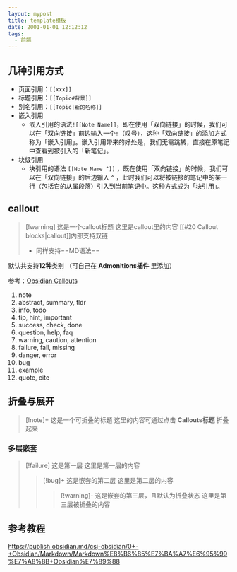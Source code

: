 ```yaml
---
layout: mypost
title: template模板
date: 2001-01-01 12:12:12
tags:
  - 前端
---
```


## 几种引用方式
- 页面引用：`[[xxx]]`  
- 标题引用：`[[Topic#背景]]`
- 别名引用：`[[Topic|新的名称]]`
- 嵌入引用
	- 嵌入引用的语法`![[Note Name]]`，即在使用「双向链接」的时候，我们可以在「双向链接」前边输入一个`!`（叹号），这种「双向链接」的添加方式称为「嵌入引用」。嵌入引用带来的好处是，我们无需跳转，直接在原笔记中查看到被引入的「新笔记」。
- 块级引用
	- 块引用的语法 `[[Note Name ^]]` ，既在使用「双向链接」的时候，我们可以在「双向链接」的后边输入 `^` ，此时我们可以将被链接的笔记中的某一行（包括它的从属段落）引入到当前笔记中。这种方式成为「块引用」。

## callout

> [!warning] 这是一个callout标题
> 这里是callout里的内容
> [[#20 Callout blocks|callout]]内部支持双链
> - 同样支持==MD语法==

默认共支持**12种**类别 （可自己在 **Admonitions插件** 里添加）

参考：[Obsidian Callouts](https://notes.nicolevanderhoeven.com/Obsidian+Callouts)

1.  note
2.  abstract, summary, tldr
3.  info, todo
4.  tip, hint, important
5.  success, check, done
6.  question, help, faq
7.  warning, caution, attention
8.  failure, fail, missing
9.  danger, error
10.  bug
11.  example
12.  quote, cite


## 折叠与展开

> [!note]+ 这是一个可折叠的标题
> 这里的内容可通过点击 **Callouts标题** 折叠起来


### 多层嵌套

> [!failure] 这是第一层
> 这里是第一层的内容
>> [!bug]+ 这是嵌套的第二层
>> 这里是第二层的内容
>>> [!warning]- 这是嵌套的第三层，且默认为折叠状态
>>> 这里是第三层被折叠的内容


## 参考教程

https://publish.obsidian.md/csj-obsidian/0+-+Obsidian/Markdown/Markdown%E8%B6%85%E7%BA%A7%E6%95%99%E7%A8%8B+Obsidian%E7%89%88